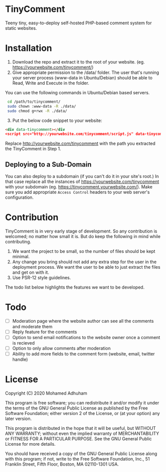 # TinyComment
Teeny tiny, easy-to-deploy self-hosted PHP-based comment system for static websites.

# Installation
1) Download the repo and extract it to the root of your website. (eg. https://yourwebsite.com/tinycomment/)
2) Give appropriate permission to the /data/ folder. The user that's running your server process (www-data in Ubuntu/Debian) should be able to Read, Write and Execute in the folder.

You can use the following commands in Ubuntu/Debian based servers.
  ```bash
   cd /path/to/tinycomment/
   sudo chown :www-data -R ./data/
   sudo chmod g+rwx -R ./data/
  ```
3) Put the below code snippet to your website:

```html
<div data-tinycomment></div
<script src="http://yourwebsite.com/tinycomment/script.js" data-tinycomment-path="http://yourwebsite.com/tinycomment"></script>
```
Replace http://yourwebsite.com/tinycomment with the path you extracted the TinyComment in Step 1.

## Deploying to a Sub-Domain
You can also deploy to a subdomain (if you can't do it in your site's root.) In that case replace all the instances of https://yourwebsite.com/tinycomment with your subdomain (eg. https://tinycomment.yourwebsite.com/). Make sure you add appropriate ``Access Control`` headers to your web server's configuration. 

# Contribution
TinyComment is in very early stage of development. So any contribution is welcomed; no matter how small it is. But do keep the following in mind while contributing.
1) We want the project to be small, so the number of files should be kept minimal.
2) Any change you bring should not add any extra step for the user in the deployment process. We want the user to be able to just extract the files and get on with it.
3) Use PSR-12 style guidelines.

The todo list below highlights the features we want to be developed.

# Todo
* [ ] Moderation page where the website author can see all the comments and moderate them
* [ ] Reply feature for the comments
* [ ] Option to send email notifications to the website owner once a comment is recieved
* [ ] Option to only allow comments after moderation
* [ ] Ability to add more fields to the comment form (website, email, twitter handle)

# License
Copyright (C) 2020 Mohamed Adhuham

This program is free software; you can redistribute it and/or modify
it under the terms of the GNU General Public License as published by
the Free Software Foundation; either version 2 of the License, or
(at your option) any later version.

This program is distributed in the hope that it will be useful,
but WITHOUT ANY WARRANTY; without even the implied warranty of
MERCHANTABILITY or FITNESS FOR A PARTICULAR PURPOSE.  See the
GNU General Public License for more details.

You should have received a copy of the GNU General Public License along
with this program; if not, write to the Free Software Foundation, Inc.,
51 Franklin Street, Fifth Floor, Boston, MA 02110-1301 USA.
